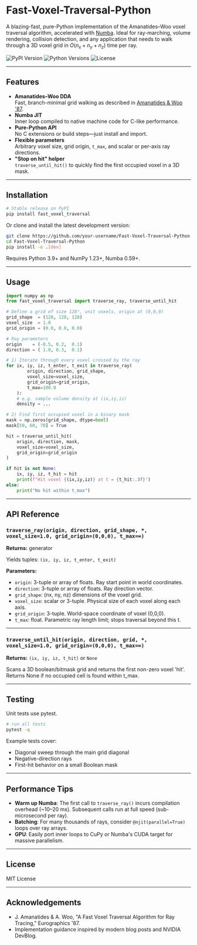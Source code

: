 # Fast-Voxel-Traversal-Python

A blazing-fast, pure-Python implementation of the Amanatides–Woo voxel traversal algorithm, accelerated with [Numba](https://numba.pydata.org/). Ideal for ray-marching, volume rendering, collision detection, and any application that needs to walk through a 3D voxel grid in $O(n_x + n_y + n_z)$ time per ray.

![PyPI Version](https://img.shields.io/pypi/v/fast_voxel_traversal)
![Python Versions](https://img.shields.io/pypi/pyversions/fast_voxel_traversal)
![License](https://img.shields.io/pypi/l/fast_voxel_traversal)

---

## Features

- **Amanatides–Woo DDA**  
  Fast, branch-minimal grid walking as described in [Amanatides & Woo '87](https://dl.acm.org/doi/10.5555/37402.37406).
- **Numba JIT**  
  Inner loop compiled to native machine code for C-like performance.
- **Pure-Python API**  
  No C extensions or build steps—just install and import.
- **Flexible parameters**  
  Arbitrary voxel size, grid origin, `t_max`, and scalar or per-axis ray directions.
- **"Stop on hit" helper**  
  `traverse_until_hit()` to quickly find the first occupied voxel in a 3D mask.

---

## Installation

```bash
# Stable release on PyPI
pip install fast_voxel_traversal
```

Or clone and install the latest development version:

```bash
git clone https://github.com/your-username/Fast-Voxel-Traversal-Python.git
cd Fast-Voxel-Traversal-Python
pip install -e .[dev]
```

Requires Python 3.9+ and NumPy 1.23+, Numba 0.59+.

---

## Usage

```python
import numpy as np
from fast_voxel_traversal import traverse_ray, traverse_until_hit

# Define a grid of size 128³, unit voxels, origin at (0,0,0)
grid_shape  = (128, 128, 128)
voxel_size  = 1.0
grid_origin = (0.0, 0.0, 0.0)

# Ray parameters
origin    = (-0.5, 0.2,  0.1)
direction = ( 1.0, 0.3,  0.1)

# 1) Iterate through every voxel crossed by the ray
for ix, iy, iz, t_enter, t_exit in traverse_ray(
        origin, direction, grid_shape,
        voxel_size=voxel_size,
        grid_origin=grid_origin,
        t_max=100.0
    ):
    # e.g. sample volume density at (ix,iy,iz)
    density = ...  

# 2) Find first occupied voxel in a binary mask
mask = np.zeros(grid_shape, dtype=bool)
mask[50, 60, 70] = True

hit = traverse_until_hit(
    origin, direction, mask,
    voxel_size=voxel_size,
    grid_origin=grid_origin
)

if hit is not None:
    ix, iy, iz, t_hit = hit
    print(f"Hit voxel {(ix,iy,iz)} at t = {t_hit:.3f}")
else:
    print("No hit within t_max")
```

---

## API Reference

### `traverse_ray(origin, direction, grid_shape, *, voxel_size=1.0, grid_origin=(0,0,0), t_max=∞)`

**Returns:** generator

Yields tuples: `(ix, iy, iz, t_enter, t_exit)`

**Parameters:**
- `origin`: 3-tuple or array of floats. Ray start point in world coordinates.
- `direction`: 3-tuple or array of floats. Ray direction vector.
- `grid_shape`: (nx, ny, nz) dimensions of the voxel grid.
- `voxel_size`: scalar or 3-tuple. Physical size of each voxel along each axis.
- `grid_origin`: 3-tuple. World-space coordinate of voxel (0,0,0).
- `t_max`: float. Parametric ray length limit; stops traversal beyond this t.

---

### `traverse_until_hit(origin, direction, grid, *, voxel_size=1.0, grid_origin=(0,0,0), t_max=∞)`

**Returns:** `(ix, iy, iz, t_hit)` or `None`

Scans a 3D boolean/bitmask grid and returns the first non-zero voxel 'hit'. Returns None if no occupied cell is found within t_max.

---

## Testing

Unit tests use pytest.

```bash
# run all tests
pytest -q
```

Example tests cover:
- Diagonal sweep through the main grid diagonal
- Negative-direction rays
- First-hit behavior on a small Boolean mask

---

## Performance Tips

- **Warm up Numba**: The first call to `traverse_ray()` incurs compilation overhead (~10–20 ms). Subsequent calls run at full speed (sub-microsecond per ray).
- **Batching**: For many thousands of rays, consider `@njit(parallel=True)` loops over ray arrays.
- **GPU**: Easily port inner loops to CuPy or Numba's CUDA target for massive parallelism.

---

## License

MIT License

---

## Acknowledgements

- J. Amanatides & A. Woo, "A Fast Voxel Traversal Algorithm for Ray Tracing," Eurographics '87.
- Implementation guidance inspired by modern blog posts and NVIDIA DevBlog.
